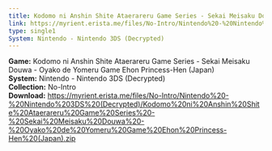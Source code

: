 ```yaml
---
title: Kodomo ni Anshin Shite Ataerareru Game Series - Sekai Meisaku Douwa - Oyako de Yomeru Game Ehon Princess-Hen (Japan)
link: https://myrient.erista.me/files/No-Intro/Nintendo%20-%20Nintendo%203DS%20(Decrypted)/Kodomo%20ni%20Anshin%20Shite%20Ataerareru%20Game%20Series%20-%20Sekai%20Meisaku%20Douwa%20-%20Oyako%20de%20Yomeru%20Game%20Ehon%20Princess-Hen%20(Japan).zip
type: single1
System: Nintendo - Nintendo 3DS (Decrypted)
---
```

<b>Game:</b> Kodomo ni Anshin Shite Ataerareru Game Series - Sekai Meisaku Douwa - Oyako de Yomeru Game Ehon Princess-Hen (Japan)<br>
<b>System:</b> Nintendo - Nintendo 3DS (Decrypted)<br>
<b>Collection:</b> No-Intro<br>
<b>Download:</b> https://myrient.erista.me/files/No-Intro/Nintendo%20-%20Nintendo%203DS%20(Decrypted)/Kodomo%20ni%20Anshin%20Shite%20Ataerareru%20Game%20Series%20-%20Sekai%20Meisaku%20Douwa%20-%20Oyako%20de%20Yomeru%20Game%20Ehon%20Princess-Hen%20(Japan).zip